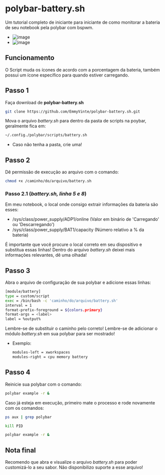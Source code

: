 # polybar-battery.sh
Um tutorial completo de iniciante para iniciante de como monitorar a bateria de seu notebook pela polybar com bspwm.
- ![image](https://user-images.githubusercontent.com/117837570/229532231-855892cc-ee18-443e-a229-9e199914cd0d.png)
- ![image](https://user-images.githubusercontent.com/117837570/229534120-4e9df9e6-bb7c-4112-8b4a-0e8106d53576.png)

## Funcionamento
O Script muda os ícones de acordo com a porcentagem da bateria, também possui um ícone específico para quando estiver carregando.

## Passo 1
Faça download de **polybar-battery.sh**
```bash
git clone https://github.com/EmmyVinte/polybar-battery.sh.git
```

Mova o arquivo *battery.sh* para dentro da pasta de scripts na poybar, geralmente fica em:
  ```bash
  ~/.config./polybar/scripts/battery.sh
  ```
  - Caso não tenha a pasta, crie uma!

## Passo 2
Dê permissão de execução ao arquivo com o comando:
  ```bash
  chmod +x /caminho/do/arquivo/battery.sh
  ```
  ### Passo 2.1 (*battery.sh, linha 5 e 8*)
  Em meu notebook, o local onde consigo extrair informações da bateria são esses:
  - /sys/class/power_supply/ADP1/online (Valor em binário de 'Carregando' ou 'Descarregando')
  - /sys/class/power_supply/BAT1/capacity (Número relativo a % da bateria)
  
  É importante que você procure o local correto em seu dispositivo e substitua essas linhas!
  Dentro do arquivo *battery.sh* deixei mais informações relevantes, dê uma olhada!

## Passo 3
Abra o arquivo de configuração de sua polybar e adicione essas linhas:
  ```bash
  [module/battery]
  type = custom/script
  exec = /bin/bash -c 'caminho/do/arquivo/battery.sh'
  interval = 1
  format-prefix-foreground = ${colors.primary}
  format-args = <label>
  label = %output%
  ```

Lembre-se de substituir o caminho pelo correto!
Lembre-se de adicionar o módulo *battery.sh* em sua polybar para ser mostrado!
- Exemplo:
  ```bash
  modules-left = xworkspaces
  modules-right = cpu memory battery
  ```
    
## Passo 4
Reinicie sua polybar com o comando:
  ```bash
  polybar example -r &
  ```
Caso já esteja em execução, primeiro mate o processo e rode novamente com os comandos:
  ```bash
  ps aux | grep polybar
  ```
  ```bash
  kill PID
  ```
  ```bash
  polybar example -r &
  ```
## Nota final
Recomendo que abra e visualize o arquivo *battery.sh* para poder customizá-lo a seu sabor.
Não disponibilizo suporte a esse arquivo!
